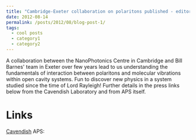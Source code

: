 ```yaml
---
title: "Cambridge-Exeter collaboration on polaritons published - editor's highlight in Phys Rev Lett"
date: 2012-08-14
permalink: /posts/2012/08/blog-post-1/
tags:
  - cool posts
  - category1
  - category2
---
```


A collaboration between the NanoPhotonics Centre in Cambridge and Bill Barnes' team in Exeter over few years lead to us 
understanding the fundamentals of interaction between polaritons and molecular vibrations within open cavity systems.
Fun to discover new physics in a system studied since the time of Lord Rayleigh!
Further details in the press links below from the Cavendish Laboratory and from APS itself.

Links
======
[Cavendish](https://www.phy.cam.ac.uk/news/cambridge-scientists-unlock-ultra-strong-light-matter-coupling-paving-the-way-for-revolutionary-material-transformations/)
APS: 

